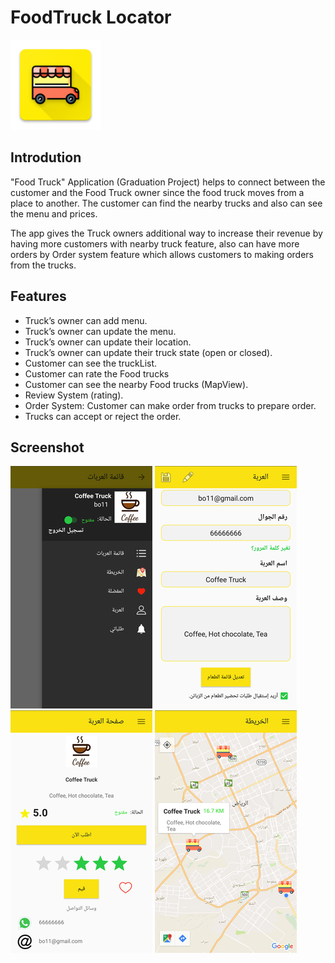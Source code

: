# FoodTruck Locator
![](readme_images/ic_launcher.png)

Introdution
--------
"Food Truck" Application (Graduation Project) helps to connect between the customer and the Food Truck owner since the food truck moves from a place to another. The customer can find the nearby trucks and also can see the menu and prices. 

The app gives the Truck owners additional way to increase their revenue by having more customers with nearby truck feature, also can have more orders by Order system feature which allows customers to making orders from the trucks.

Features
--------
-	Truck’s owner can add menu.
-	Truck’s owner can update the menu. 
-	Truck’s owner can update their location.  
-	Truck’s owner can update their truck state (open or closed). 
-	Customer can see the truckList.
-	Customer can rate the Food trucks
-	Customer can see the nearby Food trucks (MapView).
- Review System (rating).
- Order System: Customer can make order from trucks to prepare order.
- Trucks can accept or reject the order.


Screenshot
--------
![](readme_images/sh1.png)
![](readme_images/sh2.png)
![](readme_images/sh3.png)
![](readme_images/sh4.png)
